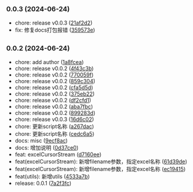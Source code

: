 ## <small>0.0.3 (2024-06-24)</small>

* chore: release v0.0.3 ([21af2d2](https://github.com/njzzzz/-opennd-lib/commit/21af2d2))
* fix: 修复docs打包报错 ([359573e](https://github.com/njzzzz/-opennd-lib/commit/359573e))



## <small>0.0.2 (2024-06-24)</small>

* chore: add author ([1a8fcea](https://github.com/njzzzz/-opennd-lib/commit/1a8fcea))
* chore: release v0.0.2 ([4f43c3b](https://github.com/njzzzz/-opennd-lib/commit/4f43c3b))
* chore: release v0.0.2 ([770059f](https://github.com/njzzzz/-opennd-lib/commit/770059f))
* chore: release v0.0.2 ([859c304](https://github.com/njzzzz/-opennd-lib/commit/859c304))
* chore: release v0.0.2 ([cfa5d5d](https://github.com/njzzzz/-opennd-lib/commit/cfa5d5d))
* chore: release v0.0.2 ([375eb22](https://github.com/njzzzz/-opennd-lib/commit/375eb22))
* chore: release v0.0.2 ([df2cfd1](https://github.com/njzzzz/-opennd-lib/commit/df2cfd1))
* chore: release v0.0.2 ([aba7fbc](https://github.com/njzzzz/-opennd-lib/commit/aba7fbc))
* chore: release v0.0.2 ([899283d](https://github.com/njzzzz/-opennd-lib/commit/899283d))
* chore: release v0.0.3 ([16d6c02](https://github.com/njzzzz/-opennd-lib/commit/16d6c02))
* chore: 更新script名称 ([a267dac](https://github.com/njzzzz/-opennd-lib/commit/a267dac))
* chore: 更新script名称 ([cedc6a5](https://github.com/njzzzz/-opennd-lib/commit/cedc6a5))
* docs: misc ([9ecf8ac](https://github.com/njzzzz/-opennd-lib/commit/9ecf8ac))
* docs: 增加说明 ([0d37ce0](https://github.com/njzzzz/-opennd-lib/commit/0d37ce0))
* feat: excelCursorStream ([d7160ee](https://github.com/njzzzz/-opennd-lib/commit/d7160ee))
* feat(excelCursorStream): 新增filename参数，指定excel名称 ([61d39de](https://github.com/njzzzz/-opennd-lib/commit/61d39de))
* feat(excelCursorStream): 新增filename参数，指定excel名称 ([ec19415](https://github.com/njzzzz/-opennd-lib/commit/ec19415))
* feat(utils): 新增utils ([4533a7b](https://github.com/njzzzz/-opennd-lib/commit/4533a7b))
* release: 0.0.1 ([7a2f3fc](https://github.com/njzzzz/-opennd-lib/commit/7a2f3fc))



